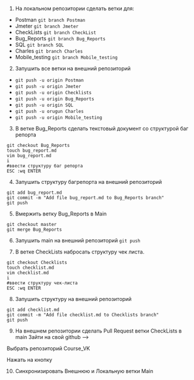 1. На локальном репозитории сделать ветки для:
- Postman
```git branch Postman```
- Jmeter
```git branch Jmeter```
- CheckLists
```git branch CheckList```
- Bug_Reports
```git branch Bug_Reports``` 
- SQL
```git branch SQL```
- Charles
```git branch Charles```
- Mobile_testing
```git branch Mobile_testing```

2. Запушить все ветки на внешний репозиторий
- ```git push -u origin Postman```
- ```git push -u origin Jmeter```
- ```git push -u origin Checklists```
- ```git push -u origin Bug_Reports```
- ```git push -u origin SQL```
- ```git push -u orugun Charles```
- ```git push -u origin Mobile_testing```

3. В ветке Bug_Reports сделать текстовый документ со структурой баг репорта
```
git checkout Bug_Reports
touch bug_report.md
vim bug_report.md
i
#ввести структуру баг репорта
ESC :wq ENTER
```
4. Запушить структуру багрепорта на внешний репозиторий
```
git add bug_report.md
git commit -m "Add file bug_report.md to Bug_Reports branch"
git push
```
5. Вмержить ветку Bug_Reports в Main
```
git checkout master
git merge Bug_Reports
```

6. Запушить main на внешний репозиторий
```git push```

7. В ветке CheckLists набросать структуру чек листа.
```
git checkout Checklists
touch checklist.md
vim checklist.md
i
#ввести структуру чек-листа
ESC :wq ENTER
```
8. Запушить структуру на внешний репозиторий
```
git add checklist.md
git commit -m "Add file checklist.md to Checklists branch"
git push
```
9. На внешнем репозитории сделать Pull Request ветки CheckLists в main
Зайти на свой github -->

Выбрать репозиторий Course_VK

Нажать на кнопку

10. Синхронизировать Внешнюю и Локальную ветки Main
